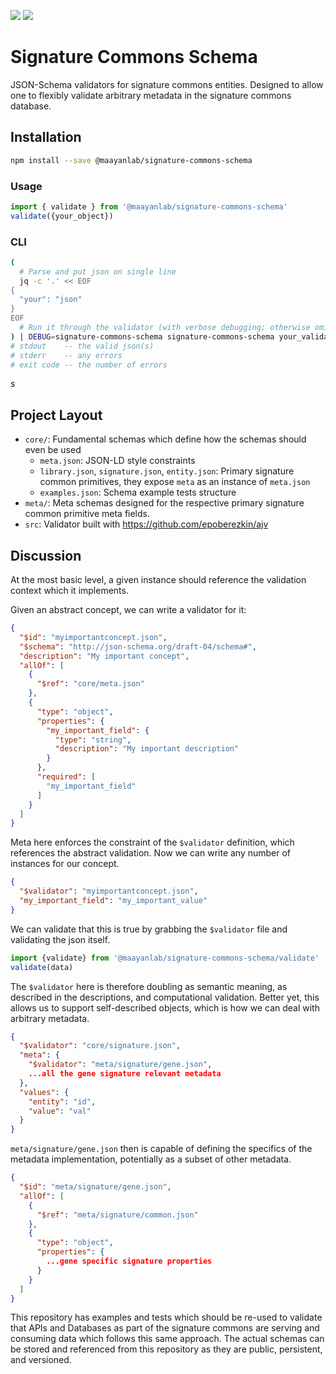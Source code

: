 [![](https://img.shields.io/npm/v/@maayanlab/signature-commons-schema.svg)](https://github.com/MaayanLab/signature-commons-schema/packages/485371) [![](https://img.shields.io/npm/l/@maayanlab/signature-commons-schema.svg)](https://www.apache.org/licenses/LICENSE-2.0)

# Signature Commons Schema

JSON-Schema validators for signature commons entities. Designed to allow one to flexibly validate arbitrary metadata in the signature commons database.

## Installation
```bash
npm install --save @maayanlab/signature-commons-schema
```

### Usage
```ts
import { validate } from '@maayanlab/signature-commons-schema'
validate({your_object})
```

### CLI
```bash
(
  # Parse and put json on single line
  jq -c '.' << EOF
{
  "your": "json"
}
EOF
  # Run it through the validator (with verbose debugging; otherwise omit DEBUG)
) | DEBUG=signature-commons-schema signature-commons-schema your_validator
# stdout    -- the valid json(s)
# stderr    -- any errors
# exit code -- the number of errors
```
s
## Project Layout
- `core/`: Fundamental schemas which define how the schemas should even be used
  - `meta.json`: JSON-LD style constraints
  - `library.json`, `signature.json`, `entity.json`: Primary signature common primitives, they expose `meta` as an instance of `meta.json`
  - `examples.json`: Schema example tests structure
- `meta/`: Meta schemas designed for the respective primary signature common primitive meta fields.
- `src`: Validator built with https://github.com/epoberezkin/ajv

## Discussion
At the most basic level, a given instance should reference the validation context which it implements.

Given an abstract concept, we can write a validator for it:
```json
{
  "$id": "myimportantconcept.json",
  "$schema": "http://json-schema.org/draft-04/schema#",
  "description": "My important concept",
  "allOf": [
    {
      "$ref": "core/meta.json"
    },
    {
      "type": "object",
      "properties": {
        "my_important_field": {
          "type": "string",
          "description": "My important description"
        }
      },
      "required": [
        "my_important_field"
      ]
    }
  ]
}
```

Meta here enforces the constraint of the `$validator` definition, which references the abstract validation. Now we can write any number of instances for our concept.
```json
{
  "$validator": "myimportantconcept.json",
  "my_important_field": "my_important_value"
}
```

We can validate that this is true by grabbing the `$validator` file and validating the json itself.
```ts
import {validate} from '@maayanlab/signature-commons-schema/validate'
validate(data)
```

The `$validator` here is therefore doubling as semantic meaning, as described in the descriptions, and computational validation. Better yet, this allows us to support self-described objects, which is how we can deal with arbitrary metadata.

```json
{
  "$validator": "core/signature.json",
  "meta": {
    "$validator": "meta/signature/gene.json",
    ...all the gene signature relevant metadata
  },
  "values": {
    "entity": "id",
    "value": "val"
  }
}
```

`meta/signature/gene.json` then is capable of defining the specifics of the metadata implementation, potentially as a subset of other metadata.

```json
{
  "$id": "meta/signature/gene.json",
  "allOf": [
    {
      "$ref": "meta/signature/common.json"
    },
    {
      "type": "object",
      "properties": {
        ...gene specific signature properties
      }
    }
  ]
}
```

This repository has examples and tests which should be re-used to validate that APIs and Databases as part of the signature commons are serving and consuming data which follows this same approach. The actual schemas can be stored and referenced from this repository as they are public, persistent, and versioned.
